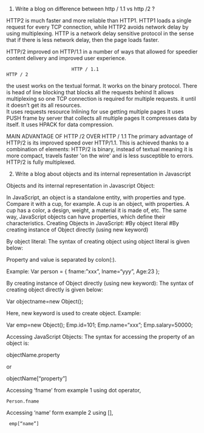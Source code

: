 1. Write a blog on difference between http / 1.1 vs http /2  ?

HTTP2 is much faster and more reliable than HTTP1. HTTP1 loads a single request for every TCP connection, while HTTP2 avoids network delay by using multiplexing. HTTP is a network delay sensitive protocol in the sense that if there is less network delay, then the page loads faster.


HTTP/2 improved on HTTP/1.1 in a number of ways that allowed for speedier content delivery and improved user experience.




                            HTTP / 1.1                                                                HTTP / 2
the usest works on the textual format.	                                  It works on the binary protocol.
There is head of line blocking that blocks all the requests behind        It allows multiplexing so one TCP connection is required for multiple requests.
it until it doesn’t get its all resources.	
It uses requests resource Inlining for use getting multiple pages	        It uses PUSH frame by server that collects all multiple pages
It compresses data by itself.	                                            It uses HPACK for data compression.


MAIN ADVANTAGE OF HTTP /2 OVER HTTP / 1.1 
The primary advantage of HTTP/2 is its improved speed over HTTP/1.1. This is achieved thanks to a combination of elements: HTTP/2 is binary, instead of textual meaning it is more compact, travels faster 'on the wire' and is less susceptible to errors. HTTP/2 is fully multiplexed.



2. Write a blog about objects and its internal representation in Javascript 

   

Objects and its internal representation in Javascript
Object:


In JavaScript, an object is a standalone entity, with properties and type. Compare it with a cup, for example. A cup is an object, with properties. A cup has a color, a design, weight, a material it is made of, etc. The same way, JavaScript objects can have properties, which define their characteristics.
Creating Objects in JavaScript:
    #By object literal
    #By creating instance of Object directly (using new keyword)


By object literal:
The syntax of creating object using object literal is given below:

Property and value is separated by colon(:).

Example:
Var person = {
fname:”xxx”,
lname=“yyy”,
Age:23
};


By creating instance of Object directly (using new keyword):
The syntax of creating object directly is given below:

Var objectname=new Object();


Here, new keyword is used to create object.
Example:

Var emp=new Object();
Emp.id=101;
Emp.name=“xxx”;
Emp.salary=50000;


Accessing JavaScript Objects:
The syntax for accessing the property of an object is:


objectName.property

or

objectName[“property”]


Accessing ‘fname’ from example 1 using dot operator,
     
    Person.fname


Accessing ‘name’ form example 2 using [],
     

     emp[“name”]




